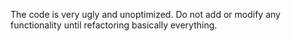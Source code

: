 The code is very ugly and unoptimized.
Do not add or modify any functionality until refactoring basically everything.

